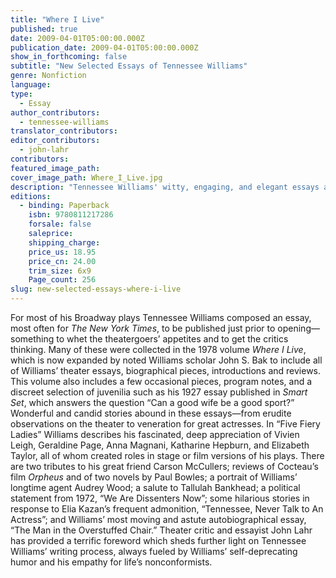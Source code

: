 ```yaml
---
title: "Where I Live"
published: true
date: 2009-04-01T05:00:00.000Z
publication_date: 2009-04-01T05:00:00.000Z
show_in_forthcoming: false
subtitle: "New Selected Essays of Tennessee Williams"
genre: Nonfiction
language:
type:
  - Essay
author_contributors:
  - tennessee-williams
translator_contributors:
editor_contributors:
  - john-lahr
contributors:
featured_image_path:
cover_image_path: Where_I_Live.jpg
description: "Tennessee Williams' witty, engaging, and elegant essays are now available in a revised and much expanded edition. "
editions:
  - binding: Paperback
    isbn: 9780811217286
    forsale: false
    saleprice:
    shipping_charge:
    price_us: 18.95
    price_cn: 24.00
    trim_size: 6x9
    Page_count: 256
slug: new-selected-essays-where-i-live
---
```


For most of his Broadway plays Tennessee Williams composed an essay, most often for _The New York Times_, to be published just prior to opening—something to whet the theatergoers’ appetites and to get the critics thinking. Many of these were collected in the 1978 volume _Where I Live_, which is now expanded by noted Williams scholar John S. Bak to include all of Williams’ theater essays, biographical pieces, introductions and reviews. This volume also includes a few occasional pieces, program notes, and a discreet selection of juvenilia such as his 1927 essay published in _Smart Set_, which answers the question “Can a good wife be a good sport?” Wonderful and candid stories abound in these essays—from erudite observations on the theater to veneration for great actresses. In “Five Fiery Ladies” Williams describes his fascinated, deep appreciation of Vivien Leigh, Geraldine Page, Anna Magnani, Katharine Hepburn, and Elizabeth Taylor, all of whom created roles in stage or film versions of his plays. There are two tributes to his great friend Carson McCullers; reviews of Cocteau’s film _Orpheus_ and of two novels by Paul Bowles; a portrait of Williams’ longtime agent Audrey Wood; a salute to Tallulah Bankhead; a political statement from 1972, “We Are Dissenters Now”; some hilarious stories in response to Elia Kazan’s frequent admonition, “Tennessee, Never Talk to An Actress”; and Williams’ most moving and astute autobiographical essay, “The Man in the Overstuffed Chair.” Theater critic and essayist John Lahr has provided a terrific foreword which sheds further light on Tennessee Williams’ writing process, always fueled by Williams’ self-deprecating humor and his empathy for life’s nonconformists.

